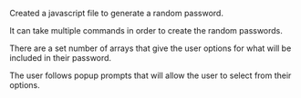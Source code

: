 Created a javascript file to generate a random password.

It can take multiple commands in order to create the random passwords.

There are a set number of arrays that give the user options for what will be included in their password.

The user follows popup prompts that will allow the user to select from their options.